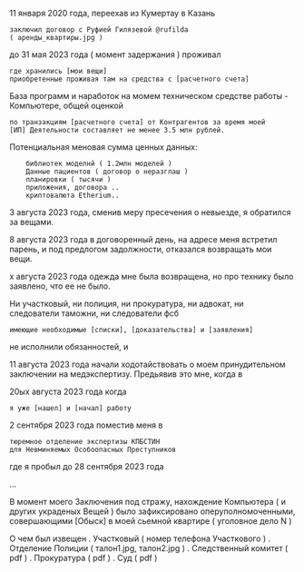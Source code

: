 11 января 2020 года, переехав из Кумертау в Казань

    заключил договор с Руфией Гилязевой @rufilda
    ( аренды_квартиры.jpg )

до 31 мая 2023 года ( момент задержания ) проживал

    где хранились [мои вещи]
    приобретенные проживая там на средства с [расчетного счета]
  


База программ и наработок на момем техническом средстве работы - Компьютере,
общей оценкой 

    по транзакциям [расчетного счета] от Контрагентов за время моей
    [ИП] Деятельности составляет не менее 3.5 млн рублей.


Потенциальная меновая сумма ценных данных:

        библиотек моделнй ( 1.2млн моделей )
        Данные пациентов ( договор о неразглаш )
        планировки ( тысячи )
        приложения, договора ..
        криптовалюта Etherium..


3 августа 2023 года, сменив меру пресечения о невыезде,
я обратился за вещами. 


8 августа 2023 года в договоренный день, на адресе меня встретил
парень, и под предлогом задолжности, отказался возвращать мои вещи.



х августа 2023 года одежда мне была возвращена, но про технику было
заявлено, что ее не было. 


Ни участковый, ни полиция, ни прокуратура, ни адвокат,
ни следователи таможни, ни следователи фсб 

    имеющие необходимые [списки], [доказательства] и [заявления] 

не исполнили обязанностей, и


11 августа 2023 года начали ходотайствовать о моем принудительном
заключении на медэкспертизу. Предьявив это мне, когда в 

20ых августа 2023 года когда

    я уже [нашел] и [начал] работу


2 сентября 2023 года поместив меня в

    тюремное отделение экспертизы КПБСТИН
    для Невминяемых Особоопасных Преступников 
    
где я пробыл до 28 сентября 2023 года

...

В момент моего Заключения под стражу, нахождение Компьютера ( и других украденых Вещей ) было зафиксировано оперуполномоченными, совершающими [Обыск] в моей сьемной квартире
( уголовное дело N )

О чем был извещен
. Участковый ( номер телефона Участкового )
. Отделение Полиции ( талон1.jpg, талон2.jpg )
. Следственный комитет ( pdf )
. Прокуратура ( pdf )
. Суд ( pdf )
